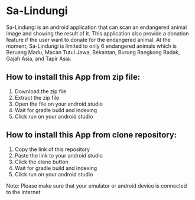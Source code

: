 # Sa-Lindungi
Sa-Lindungi is an android application that can scan an endangered animal image and showing the result of it. This application also provide a donation feature if the user want to donate for the endangered animal. At the moment, Sa-Lindungi is limited to only 6 endangered animals which is Beruang Madu, Macan Tutul Jawa, Bekantan, Burung Rangkong Badak, Gajah Asia, and Tapir Asia.

## How to install this App from zip file:
1. Download the zip file 
2. Extract the zip file
3. Open the file on your android studio
4. Wait for gradle build and indexing
5. Click run on your android studio

## How to install this App from clone repository:
1. Copy the link of this repository
2. Paste the link to your android studio
3. Click the clone button
4. Wait for gradle build and indexing
5. Click run on your android studio

Note: Please make sure that your emulator or android device is connected to the internet
